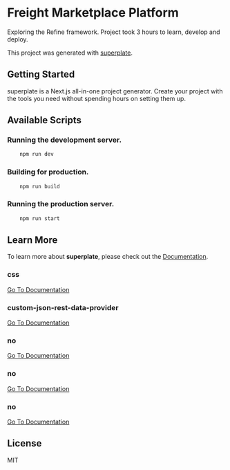 # Freight Marketplace Platform

Exploring the Refine framework. Project took 3 hours to learn, develop and deploy.

This project was generated with [superplate](https://github.com/pankod/superplate).

## Getting Started

superplate is a Next.js all-in-one project generator. Create your project with the tools you need without spending hours on setting them up.

## Available Scripts

### Running the development server.

```bash
    npm run dev
```

### Building for production.

```bash
    npm run build
```

### Running the production server.

```bash
    npm run start
```

## Learn More

To learn more about **superplate**, please check out the [Documentation](https://github.com/pankod/superplate).


### **css**



[Go To Documentation]()


### **custom-json-rest-data-provider**



[Go To Documentation]()


### **no**



[Go To Documentation]()


### **no**



[Go To Documentation]()


### **no**



[Go To Documentation]()



## License

MIT
